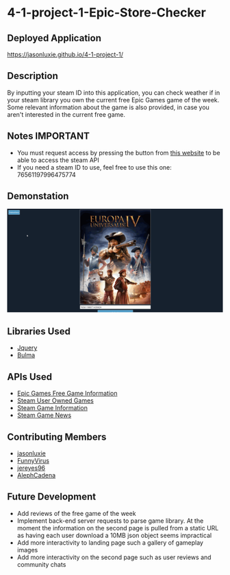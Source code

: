 # 4-1-project-1-Epic-Store-Checker
## Deployed Application
https://jasonluxie.github.io/4-1-project-1/
## Description
By inputting your steam ID into this application, you can check weather if in your steam library you own the current free Epic Games game of the week. Some relevant information about the game is also provided, in case you aren't interested in the current free game. 
## Notes IMPORTANT
* You must request access by pressing the button from [this website](https://cors-anywhere.herokuapp.com/) to be able to access the steam API
* If you need a steam ID to use, feel free to use this one: 76561197996475774
## Demonstation
![Demonstration of application, checking modals for instructions, then inputting ID leads to redirect of information page which includes information and a button to link to the game page.](./assets/images/project-demo-gif.gif)
## Libraries Used
* [Jquery](https://jquery.com/)
* [Bulma](https://bulma.io/) 
## APIs Used
* [Epic Games Free Game Information](https://rapidapi.com/thekevinconnor@gmail.com/api/free-epic-games/)
* [Steam User Owned Games](https://developer.valvesoftware.com/wiki/Steam_Web_API#GetOwnedGames_.28v0001.29)
* [Steam Game Information](https://partner.steamgames.com/doc/webapi/ISteamApps)
* [Steam Game News](https://partner.steamgames.com/doc/webapi/ISteamNews)
## Contributing Members
* [jasonluxie](https://github.com/jasonluxie)
* [FunnyVirus](https://github.com/FunnyVirus)
* [jereyes96](https://github.com/jereyes96)
* [AlephCadena](https://github.com/AlephCadena)
## Future Development
* Add reviews of the free game of the week
* Implement back-end server requests to parse game library. At the moment the information on the second page is pulled from a static URL as having each user download a 10MB json object seems impractical
* Add more interactivity to landing page such a gallery of gameplay images
* Add more interactivity on the second page such as user reviews and community chats 

